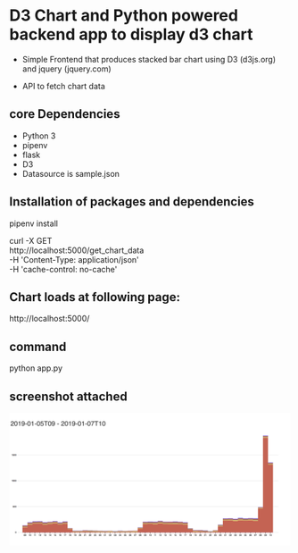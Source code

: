 

# D3 Chart and Python powered backend app to display d3 chart

*  Simple Frontend that produces stacked bar chart using D3 (d3js.org) and jquery (jquery.com)

* API to fetch chart data

## core Dependencies
* Python 3
* pipenv
* flask
* D3
* Datasource is sample.json

## Installation of packages and dependencies

 
 pipenv install
 


curl -X GET \
  http://localhost:5000/get_chart_data \
  -H 'Content-Type: application/json' \
  -H 'cache-control: no-cache'


## Chart loads at following page:


http://localhost:5000/


## command

python app.py

## screenshot attached

![alt text](screenshot_stacked_bar_chart.png)

